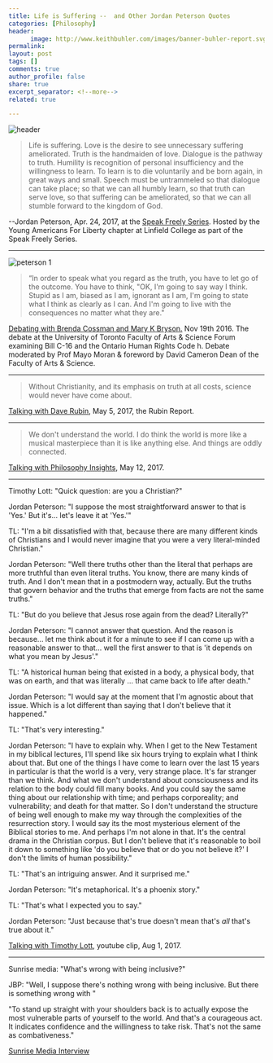 ```yaml
---
title: Life is Suffering --  and Other Jordan Peterson Quotes
categories: [Philosophy]
header: 
      image: http://www.keithbuhler.com/images/banner-buhler-report.svg
permalink: 
layout: post
tags: []
comments: true
author_profile: false
share: true
excerpt_separator: <!--more-->
related: true

---
```


![header](https://i2.wp.com/jordanbpeterson.com/wp-content/uploads/2016/10/jordan-smaller-size-bw.jpg?resize=1024%2C683)

>Life is suffering.
>Love is the desire to see unnecessary suffering ameliorated.
>Truth is the handmaiden of love. 
>Dialogue is the pathway to truth. 
>Humility is recognition of personal insufficiency and the willingness to learn. 
>To learn is to die voluntarily and be born again, in great ways and small. 
>Speech must be untrammeled so that dialogue can take place; so that we can all humbly learn, so that truth can serve love, so that suffering can be ameliorated, so that we can all stumble forward to the kingdom of God. 


--Jordan Peterson, Apr. 24, 2017, at the [Speak Freely Series](https://youtu.be/4twXmX7IjXY). Hosted by the Young Americans For Liberty chapter at Linfield College as part of the Speak Freely Series.


<!--more-->

--- 

![peterson 1](http://i.imgur.com/gkYy30g.png)


> “In order to speak what you regard as the truth, you have to let go of the outcome. You have to think, "OK, I'm going to say way I think. Stupid as I am, biased as I am, ignorant as I am, I'm going to state what I think as clearly as I can. And I'm going to live with the consequences no matter what they are." 


[Debating with Brenda Cossman and Mary K Bryson.](https://www.youtube.com/watch?v=JDvj6DQd93o) Nov 19th 2016. The debate at the University of Toronto Faculty of Arts & Science Forum examining Bill C-16 and the Ontario Human Rights Code h. Debate moderated by Prof Mayo Moran & foreword by David Cameron Dean of the Faculty of Arts & Science.

--- 

>Without Christianity, and its emphasis on truth at all costs, science would never have come about. 

[Talking with Dave Rubin](https://www.youtube.com/watch?v=WJSJcPKA1Ug), May 5, 2017, the Rubin Report.

--- 


>We don't understand the world. I do think the world is more like a musical masterpiece than it is like anything else. And things are oddly connected.

[Talking with Philosophy Insights](https://www.youtube.com/watch?v=q0O8Jw6grro&feature=youtu.be), May 12, 2017. 


----

Timothy Lott: "Quick question: are you a Christian?"

Jordan Peterson: "I suppose the most straightforward answer to that is 'Yes.' But it's... let's leave it at 'Yes.'"

TL: "I'm a bit dissatisfied with that, because there are many different kinds of Christians and I would never imagine that you were a very literal-minded Christian."

Jordan Peterson:  "Well there truths other than the literal that perhaps are more truthful than even literal truths. You know, there are many kinds of truth. And I don't mean that in a postmodern way, actually. But the truths that govern behavior and the truths that emerge from facts are not the same truths."

TL: "But do you believe that Jesus rose again from the dead? Literally?"

Jordan Peterson: "I cannot answer that question. And the reason is because... let me think about it for a minute to see if I can come up with a reasonable answer to that... well the first answer to that is 'it depends on what you mean by Jesus'."

TL: "A historical human being that existed in a body, a physical body, that was on earth, and that was literally ... that came back to life after death."

Jordan Peterson: "I would say at the moment that I'm agnostic about that issue. Which is a lot different than saying that I don't believe that it happened."

TL: "That's very interesting."

Jordan Peterson: "I have to explain why. When I get to the New Testament in my biblical lectures, I'll spend like six hours trying to explain what I think about that. But one of the things I have come to learn over the last 15 years in particular is that the world is a very, very strange place. It's far stranger than we think. And what we don't understand about consciousness and its relation to the body could fill many books. And you could say the same thing about our relationship with time; and perhaps corporeality; and vulnerability; and death for that matter. So I don't understand the structure of being well enough to make my way through the complexities of the resurrection story. I would say its the most mysterious element of the Biblical stories to me. And perhaps I'm not alone in that. It's the central drama in the Christian corpus. But I don't believe that it's reasonable to boil it down to something like 'do you believe that or do you not believe it?' I don't the limits of human possibility."

TL: "That's an intriguing answer. And it surprised me."

Jordan Peterson: "It's metaphorical. It's a phoenix story." 

TL: "That's what I expected you to say."

Jordan Peterson: "Just because that's true doesn't mean that's *all* that's true about it."

[Talking with Timothy Lott](https://www.youtube.com/watch?v=RIB05YeMiW8&feature=youtu.be), youtube clip, Aug 1, 2017. 


---- 

Sunrise media: "What's wrong with being inclusive?" 

JBP: "Well, I suppose there's nothing wrong with being inclusive. But there is something wrong with "



"To stand up straight with your shoulders back is to actually expose the most vulnerable parts of yourself to the world. And that's a courageous act. It indicates confidence and the willingness to take risk. That's not the same as combativeness."

[Sunrise Media Interview](https://www.youtube.com/watch?v=XJr6CYHHOnk)